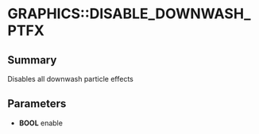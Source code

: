 # GRAPHICS::DISABLE_DOWNWASH_PTFX

## Summary
Disables all downwash particle effects

## Parameters
* **BOOL** enable